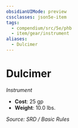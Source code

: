 ```yaml
---
obsidianUIMode: preview
cssclasses: json5e-item
tags:
  - compendium/src/5e/phb
  - item/gear/instrument
aliases:
  - Dulcimer
---
```

# Dulcimer
*Instrument*  

- **Cost**: 25 gp
- **Weight**: 10.0 lbs.

*Source: SRD / Basic Rules*